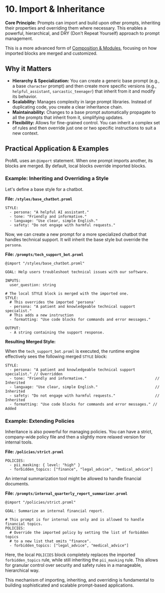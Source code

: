 # 10. Import & Inheritance

**Core Principle:** Prompts can import and build upon other prompts, inheriting their properties and overriding them where necessary. This enables a powerful, hierarchical, and DRY (Don't Repeat Yourself) approach to prompt management.

This is a more advanced form of [Composition & Modules](./composition_modules.md), focusing on how imported blocks are merged and customized.

## Why it Matters

*   **Hierarchy & Specialization:** You can create a generic base prompt (e.g., a base `character` prompt) and then create more specific versions (e.g., `helpful_assistant`, `sarcastic_teenager`) that inherit from it and modify its behavior.
*   **Scalability:** Manages complexity in large prompt libraries. Instead of duplicating code, you create a clear inheritance chain.
*   **Maintainability:** Changes to a base prompt automatically propagate to all the prompts that inherit from it, simplifying updates.
*   **Flexibility:** Allows for fine-grained control. You can inherit a complex set of rules and then override just one or two specific instructions to suit a new context.

## Practical Application & Examples

ProML uses an `@import` statement. When one prompt imports another, its blocks are merged. By default, local blocks override imported blocks.

### Example: Inheriting and Overriding a Style

Let's define a base style for a chatbot.

**File: `/styles/base_chatbot.proml`**
```
STYLE:
  - persona: "A helpful AI assistant."
  - tone: "Friendly and informative."
  - language: "Use clear, simple English."
  - safety: "Do not engage with harmful requests."
```

Now, we can create a new prompt for a more specialized chatbot that handles technical support. It will inherit the base style but override the `persona`.

**File: `/prompts/tech_support_bot.proml`**
```
@import "/styles/base_chatbot.proml"

GOAL: Help users troubleshoot technical issues with our software.

INPUTS:
  user_question: string

# The local STYLE block is merged with the imported one.
STYLE:
  # This overrides the imported 'persona'
  - persona: "A patient and knowledgeable technical support specialist."
  # This adds a new instruction
  - formatting: "Use code blocks for commands and error messages."

OUTPUT:
  - A string containing the support response.
```

**Resulting Merged Style:**

When the `tech_support_bot.proml` is executed, the runtime engine effectively sees the following merged `STYLE` block:

```
STYLE:
  - persona: "A patient and knowledgeable technical support specialist." // Overridden
  - tone: "Friendly and informative."                               // Inherited
  - language: "Use clear, simple English."                          // Inherited
  - safety: "Do not engage with harmful requests."                  // Inherited
  - formatting: "Use code blocks for commands and error messages." // Added
```

### Example: Extending Policies

Inheritance is also powerful for managing policies. You can have a strict, company-wide policy file and then a slightly more relaxed version for internal tools.

**File: `/policies/strict.proml`**
```
POLICIES:
  - pii_masking: { level: "high" }
  - forbidden_topics: ["finance", "legal_advice", "medical_advice"]
```

An internal summarization tool might be allowed to handle financial documents.

**File: `/prompts/internal_quarterly_report_summarizer.proml`**
```
@import "/policies/strict.proml"

GOAL: Summarize an internal financial report.

# This prompt is for internal use only and is allowed to handle financial topics.
POLICIES:
  # Override the imported policy by setting the list of forbidden topics
  # to a new list that omits "finance".
  - forbidden_topics: ["legal_advice", "medical_advice"]
```

Here, the local `POLICIES` block completely replaces the imported `forbidden_topics` rule, while still inheriting the `pii_masking` rule. This allows for granular control over security and safety rules in a manageable, hierarchical way.

This mechanism of importing, inheriting, and overriding is fundamental to building sophisticated and scalable prompt-based applications.
